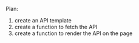 Plan:

1. create an API template
2. create a function to fetch the API
3. create a function to render the API on the page
